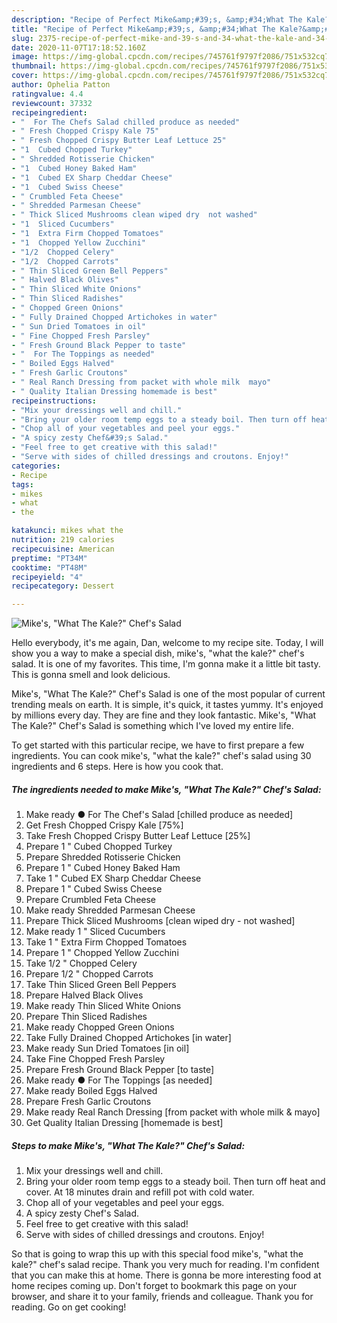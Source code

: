 ```yaml
---
description: "Recipe of Perfect Mike&amp;#39;s, &amp;#34;What The Kale?&amp;#34; Chef&amp;#39;s Salad"
title: "Recipe of Perfect Mike&amp;#39;s, &amp;#34;What The Kale?&amp;#34; Chef&amp;#39;s Salad"
slug: 2375-recipe-of-perfect-mike-and-39-s-and-34-what-the-kale-and-34-chef-and-39-s-salad
date: 2020-11-07T17:18:52.160Z
image: https://img-global.cpcdn.com/recipes/745761f9797f2086/751x532cq70/mikes-what-the-kale-chefs-salad-recipe-main-photo.jpg
thumbnail: https://img-global.cpcdn.com/recipes/745761f9797f2086/751x532cq70/mikes-what-the-kale-chefs-salad-recipe-main-photo.jpg
cover: https://img-global.cpcdn.com/recipes/745761f9797f2086/751x532cq70/mikes-what-the-kale-chefs-salad-recipe-main-photo.jpg
author: Ophelia Patton
ratingvalue: 4.4
reviewcount: 37332
recipeingredient:
- "  For The Chefs Salad chilled produce as needed"
- " Fresh Chopped Crispy Kale 75"
- " Fresh Chopped Crispy Butter Leaf Lettuce 25"
- "1  Cubed Chopped Turkey"
- " Shredded Rotisserie Chicken"
- "1  Cubed Honey Baked Ham"
- "1  Cubed EX Sharp Cheddar Cheese"
- "1  Cubed Swiss Cheese"
- " Crumbled Feta Cheese"
- " Shredded Parmesan Cheese"
- " Thick Sliced Mushrooms clean wiped dry  not washed"
- "1  Sliced Cucumbers"
- "1  Extra Firm Chopped Tomatoes"
- "1  Chopped Yellow Zucchini"
- "1/2  Chopped Celery"
- "1/2  Chopped Carrots"
- " Thin Sliced Green Bell Peppers"
- " Halved Black Olives"
- " Thin Sliced White Onions"
- " Thin Sliced Radishes"
- " Chopped Green Onions"
- " Fully Drained Chopped Artichokes in water"
- " Sun Dried Tomatoes in oil"
- " Fine Chopped Fresh Parsley"
- " Fresh Ground Black Pepper to taste"
- "  For The Toppings as needed"
- " Boiled Eggs Halved"
- " Fresh Garlic Croutons"
- " Real Ranch Dressing from packet with whole milk  mayo"
- " Quality Italian Dressing homemade is best"
recipeinstructions:
- "Mix your dressings well and chill."
- "Bring your older room temp eggs to a steady boil. Then turn off heat and cover. At 18 minutes drain and refill pot with cold water."
- "Chop all of your vegetables and peel your eggs."
- "A spicy zesty Chef&#39;s Salad."
- "Feel free to get creative with this salad!"
- "Serve with sides of chilled dressings and croutons. Enjoy!"
categories:
- Recipe
tags:
- mikes
- what
- the

katakunci: mikes what the 
nutrition: 219 calories
recipecuisine: American
preptime: "PT34M"
cooktime: "PT48M"
recipeyield: "4"
recipecategory: Dessert

---
```



![Mike&#39;s, &#34;What The Kale?&#34; Chef&#39;s Salad](https://img-global.cpcdn.com/recipes/745761f9797f2086/751x532cq70/mikes-what-the-kale-chefs-salad-recipe-main-photo.jpg)

Hello everybody, it's me again, Dan, welcome to my recipe site. Today, I will show you a way to make a special dish, mike&#39;s, &#34;what the kale?&#34; chef&#39;s salad. It is one of my favorites. This time, I'm gonna make it a little bit tasty. This is gonna smell and look delicious.



Mike&#39;s, &#34;What The Kale?&#34; Chef&#39;s Salad is one of the most popular of current trending meals on earth. It is simple, it's quick, it tastes yummy. It's enjoyed by millions every day. They are fine and they look fantastic. Mike&#39;s, &#34;What The Kale?&#34; Chef&#39;s Salad is something which I've loved my entire life.


To get started with this particular recipe, we have to first prepare a few ingredients. You can cook mike&#39;s, &#34;what the kale?&#34; chef&#39;s salad using 30 ingredients and 6 steps. Here is how you cook that.

<!--inarticleads1-->

##### The ingredients needed to make Mike&#39;s, &#34;What The Kale?&#34; Chef&#39;s Salad:

1. Make ready  ● For The Chef&#39;s Salad [chilled produce as needed]
1. Get  Fresh Chopped Crispy Kale [75%]
1. Take  Fresh Chopped Crispy Butter Leaf Lettuce [25%]
1. Prepare 1 &#34; Cubed Chopped Turkey
1. Prepare  Shredded Rotisserie Chicken
1. Prepare 1 &#34; Cubed Honey Baked Ham
1. Take 1 &#34; Cubed EX Sharp Cheddar Cheese
1. Prepare 1 &#34; Cubed Swiss Cheese
1. Prepare  Crumbled Feta Cheese
1. Make ready  Shredded Parmesan Cheese
1. Prepare  Thick Sliced Mushrooms [clean wiped dry - not washed]
1. Make ready 1 &#34; Sliced Cucumbers
1. Take 1 &#34; Extra Firm Chopped Tomatoes
1. Prepare 1 &#34; Chopped Yellow Zucchini
1. Take 1/2 &#34; Chopped Celery
1. Prepare 1/2 &#34; Chopped Carrots
1. Take  Thin Sliced Green Bell Peppers
1. Prepare  Halved Black Olives
1. Make ready  Thin Sliced White Onions
1. Prepare  Thin Sliced Radishes
1. Make ready  Chopped Green Onions
1. Take  Fully Drained Chopped Artichokes [in water]
1. Make ready  Sun Dried Tomatoes [in oil]
1. Take  Fine Chopped Fresh Parsley
1. Prepare  Fresh Ground Black Pepper [to taste]
1. Make ready  ● For The Toppings [as needed]
1. Make ready  Boiled Eggs Halved
1. Prepare  Fresh Garlic Croutons
1. Make ready  Real Ranch Dressing [from packet with whole milk &amp; mayo]
1. Get  Quality Italian Dressing [homemade is best]




<!--inarticleads2-->

##### Steps to make Mike&#39;s, &#34;What The Kale?&#34; Chef&#39;s Salad:

1. Mix your dressings well and chill.
1. Bring your older room temp eggs to a steady boil. Then turn off heat and cover. At 18 minutes drain and refill pot with cold water.
1. Chop all of your vegetables and peel your eggs.
1. A spicy zesty Chef&#39;s Salad.
1. Feel free to get creative with this salad!
1. Serve with sides of chilled dressings and croutons. Enjoy!




So that is going to wrap this up with this special food mike&#39;s, &#34;what the kale?&#34; chef&#39;s salad recipe. Thank you very much for reading. I'm confident that you can make this at home. There is gonna be more interesting food at home recipes coming up. Don't forget to bookmark this page on your browser, and share it to your family, friends and colleague. Thank you for reading. Go on get cooking!
